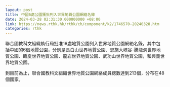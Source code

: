 ```yaml
---
layout: post
title: 中國6處公園獲批列入世界地質公園網絡名錄
date: 2024-03-28 02:31:30.000000000 +08:00
link: https://news.rthk.hk/rthk/ch/component/k2/1746570-20240328.htm
categories: rthk
---
```


聯合國教科文組織執行局批准18處地質公園列入世界地質公園網絡名錄，其中包括中國的6個地質公園，分別是長白山世界地質公園、恩施大峽谷-騰龍洞世界地質公園、臨夏世界地質公園、龍岩世界地質公園、武功山世界地質公園，和興義世界地質公園。

到目前為止，聯合國教科文組織世界地質公園網絡成員總數達到213個，分布在48個國家。
